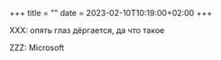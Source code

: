 +++
title = ""
date = 2023-02-10T10:19:00+02:00
+++

XXX: опять глаз дёргается, да что такое

ZZZ: Microsoft



